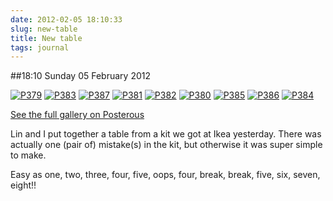 ```yaml
---
date: 2012-02-05 18:10:33
slug: new-table
title: New table
tags: journal
---
```


##18:10 Sunday 05 February 2012

[![P379](http://getfile4.posterous.com/getfile/files.posterous.com/thunderrabbit/djsydmslepJuJFziAlsyzqFmminEyCcmiIaeAvzAqIFIblgumGcnxwzGGtlJ/p379.jpg.scaled500.jpg)](http://getfile7.posterous.com/getfile/files.posterous.com/thunderrabbit/djsydmslepJuJFziAlsyzqFmminEyCcmiIaeAvzAqIFIblgumGcnxwzGGtlJ/p379.jpg.scaled1000.jpg) [![P383](http://getfile2.posterous.com/getfile/files.posterous.com/thunderrabbit/FfvpwwErgfbnJGfeoAdvogIctcuBkDJjAHiqplEyynawsFkqekEgzpGEhFBm/p383.jpg.scaled500.jpg)](http://getfile9.posterous.com/getfile/files.posterous.com/thunderrabbit/FfvpwwErgfbnJGfeoAdvogIctcuBkDJjAHiqplEyynawsFkqekEgzpGEhFBm/p383.jpg.scaled1000.jpg) [![P387](http://getfile2.posterous.com/getfile/files.posterous.com/thunderrabbit/tHbkGreGudvGpczGtwlsaHApHlthJsayiJIGphiphAwfqroqvbcylFEGIdrj/p387.jpg.scaled500.jpg)](http://getfile6.posterous.com/getfile/files.posterous.com/thunderrabbit/tHbkGreGudvGpczGtwlsaHApHlthJsayiJIGphiphAwfqroqvbcylFEGIdrj/p387.jpg.scaled1000.jpg) [![P381](http://getfile2.posterous.com/getfile/files.posterous.com/thunderrabbit/qggubBBIFhucBrGyqdvpdmGbylwkDuueykAsBovswiJEdxIDCcdpEnHEanvA/p381.jpg.scaled500.jpg)](http://getfile8.posterous.com/getfile/files.posterous.com/thunderrabbit/qggubBBIFhucBrGyqdvpdmGbylwkDuueykAsBovswiJEdxIDCcdpEnHEanvA/p381.jpg.scaled1000.jpg) [![P382](http://getfile1.posterous.com/getfile/files.posterous.com/thunderrabbit/zuzyufgmkxJgwjDmbieFmHyfCIboHtABAiCkbvqbceyxxgtFwsEyCbuCtHAd/p382.jpg.scaled500.jpg)](http://getfile8.posterous.com/getfile/files.posterous.com/thunderrabbit/zuzyufgmkxJgwjDmbieFmHyfCIboHtABAiCkbvqbceyxxgtFwsEyCbuCtHAd/p382.jpg.scaled1000.jpg) [![P380](http://getfile2.posterous.com/getfile/files.posterous.com/thunderrabbit/xepfsBHHJrgenFipbJhpsusqFFHuCCzjsBskErjCHqjhBrwxpyAheBBDoaIJ/p380.jpg.scaled500.jpg)](http://getfile6.posterous.com/getfile/files.posterous.com/thunderrabbit/xepfsBHHJrgenFipbJhpsusqFFHuCCzjsBskErjCHqjhBrwxpyAheBBDoaIJ/p380.jpg.scaled1000.jpg) [![P385](http://getfile2.posterous.com/getfile/files.posterous.com/thunderrabbit/wzkuFsCvIBGarrzlrhCswoaxeHhbllgvcxFFlduCqeaICFuBIwggkdwkzdiJ/p385.jpg.scaled500.jpg)](http://getfile2.posterous.com/getfile/files.posterous.com/thunderrabbit/wzkuFsCvIBGarrzlrhCswoaxeHhbllgvcxFFlduCqeaICFuBIwggkdwkzdiJ/p385.jpg.scaled1000.jpg) [![P386](http://getfile8.posterous.com/getfile/files.posterous.com/thunderrabbit/chzujgIceGAglaimvstcqHbffHEiwgnmnChIaGaDEwapamgowzuvFIboqvCq/p386.jpg.scaled500.jpg)](http://getfile5.posterous.com/getfile/files.posterous.com/thunderrabbit/chzujgIceGAglaimvstcqHbffHEiwgnmnChIaGaDEwapamgowzuvFIboqvCq/p386.jpg.scaled1000.jpg) [![P384](http://getfile9.posterous.com/getfile/files.posterous.com/thunderrabbit/dFHmhqbaheJxkvHDnAseehpGdDvxvrAGjGIAbjenDAwinmeubnDxjevEojaa/p384.jpg.scaled500.jpg)](http://getfile1.posterous.com/getfile/files.posterous.com/thunderrabbit/dFHmhqbaheJxkvHDnAseehpGdDvxvrAGjGIAbjenDAwinmeubnDxjevEojaa/p384.jpg.scaled1000.jpg)

[See the full gallery on Posterous](http://stream.robnugen.com/new-table)

Lin and I put together a table from a kit we got at Ikea yesterday.  There was actually one (pair of) mistake(s) in the kit, but otherwise it was super simple to make. 

Easy as one, two, three, four, five, oops, four, break, break, five, six, seven, eight!!
